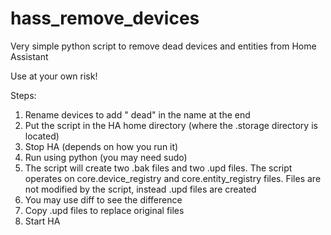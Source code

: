 # hass_remove_devices

Very simple python script to remove dead devices and entities from Home
Assistant

Use at your own risk!

Steps:

1. Rename devices to add " dead" in the name at the end
2. Put the script in the HA home directory (where the .storage directory is
   located)
3. Stop HA (depends on how you run it)
4. Run using python (you may need sudo)
4. The script will create two .bak files and two .upd files. The script operates
   on core.device_registry and core.entity_registry files. Files are not
   modified by the script, instead .upd files are created
6. You may use diff to see the difference
7. Copy .upd files to replace original files
8. Start HA
